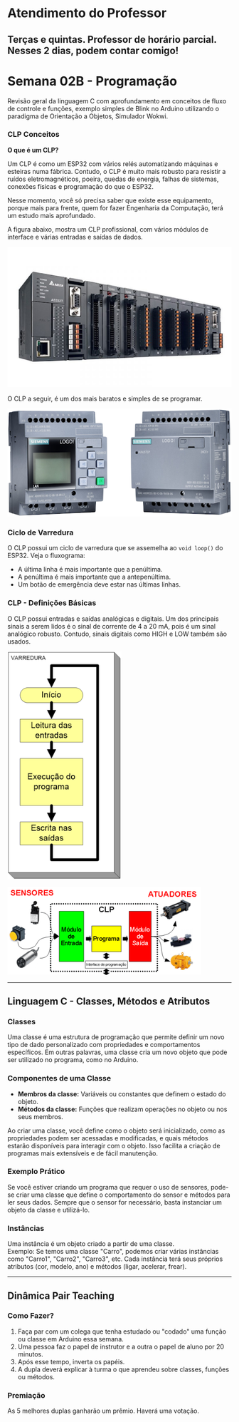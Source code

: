 # Atendimento do Professor

## Terças e quintas. Professor de horário parcial. Nesses 2 dias, podem contar comigo!



# Semana 02B - Programação

Revisão geral da linguagem C com aprofundamento em conceitos de fluxo de controle e funções, exemplo simples de Blink no Arduino utilizando o paradigma de Orientação a Objetos, Simulador Wokwi.

### CLP Conceitos

**O que é um CLP?**

Um CLP é como um ESP32 com vários relés automatizando máquinas e esteiras numa fábrica. Contudo, o CLP é muito mais robusto para resistir a ruídos eletromagnéticos, poeira, quedas de energia, falhas de sistemas, conexões físicas e programação do que o ESP32.

Nesse momento, você só precisa saber que existe esse equipamento, porque mais para frente, quem for fazer Engenharia da Computação, terá um estudo mais aprofundado.

A figura abaixo, mostra um CLP profissional, com vários módulos de interface e várias entradas e saídas de dados.

![CLP](https://github.com/agodoi/m04-semana02b/blob/main/clp01.png)

O CLP a seguir, é um dos mais baratos e simples de se programar.

![CLP](https://github.com/agodoi/m04-semana02b/blob/main/clp02.png)

### Ciclo de Varredura

O CLP possui um ciclo de varredura que se assemelha ao `void loop()` do ESP32. Veja o fluxograma:  
- A última linha é mais importante que a penúltima.  
- A penúltima é mais importante que a antepenúltima.  
- Um botão de emergência deve estar nas últimas linhas.

### CLP - Definições Básicas

O CLP possui entradas e saídas analógicas e digitais. Um dos principais sinais a serem lidos é o sinal de corrente de 4 a 20 mA, pois é um sinal analógico robusto. Contudo, sinais digitais como HIGH e LOW também são usados.

![Varredura do CLP](https://github.com/agodoi/m04-semana02b/blob/main/varreduraCLP.png)

![CLP e Sensores](https://github.com/agodoi/m04-semana02b/blob/main/clp04.png)

---

## Linguagem C - Classes, Métodos e Atributos

### Classes
Uma classe é uma estrutura de programação que permite definir um novo tipo de dado personalizado com propriedades e comportamentos específicos. Em outras palavras, uma classe cria um novo objeto que pode ser utilizado no programa, como no Arduino.

### Componentes de uma Classe
- **Membros da classe:** Variáveis ou constantes que definem o estado do objeto.
- **Métodos da classe:** Funções que realizam operações no objeto ou nos seus membros.

Ao criar uma classe, você define como o objeto será inicializado, como as propriedades podem ser acessadas e modificadas, e quais métodos estarão disponíveis para interagir com o objeto. Isso facilita a criação de programas mais extensíveis e de fácil manutenção.

### Exemplo Prático
Se você estiver criando um programa que requer o uso de sensores, pode-se criar uma classe que define o comportamento do sensor e métodos para ler seus dados. Sempre que o sensor for necessário, basta instanciar um objeto da classe e utilizá-lo.

### Instâncias
Uma instância é um objeto criado a partir de uma classe.  
Exemplo: Se temos uma classe "Carro", podemos criar várias instâncias como "Carro1", "Carro2", "Carro3", etc. Cada instância terá seus próprios atributos (cor, modelo, ano) e métodos (ligar, acelerar, frear).

---

## Dinâmica Pair Teaching

### Como Fazer?

1. Faça par com um colega que tenha estudado ou "codado" uma função ou classe em Arduino essa semana.
2. Uma pessoa faz o papel de instrutor e a outra o papel de aluno por 20 minutos.
3. Após esse tempo, inverta os papéis.
4. A dupla deverá explicar à turma o que aprendeu sobre classes, funções ou métodos.

### Premiação

As 5 melhores duplas ganharão um prêmio. Haverá uma votação.
